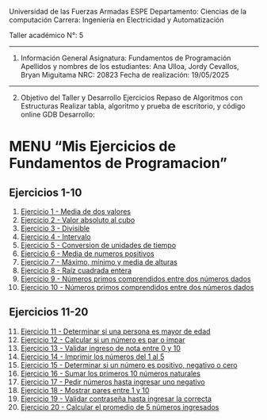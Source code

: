 Universidad de las Fuerzas Armadas ESPE
Departamento: Ciencias de la computación
Carrera: Ingeniería en Electricidad y Automatización

Taller académico N°: 5
________________________________________
1. Información General
Asignatura: Fundamentos de Programación
Apellidos y nombres de los estudiantes: Ana Ulloa, Jordy Cevallos, Bryan Miguitama
NRC: 20823
Fecha de realización: 19/05/2025
________________________________________
2. Objetivo del Taller y Desarrollo
Ejercicios Repaso de Algoritmos con Estructuras 
Realizar tabla, algoritmo y prueba de escritorio, y código online GDB
Desarrollo:

# MENU “Mis Ejercicios de Fundamentos de Programacion”

## Ejercicios 1-10

1. [Ejercicio 1 - Media de dos valores](https://onlinegdb.com/v28-HEOXE)
2. [Ejercicio 2 - Valor absoluto al cubo](https://onlinegdb.com/_SjUspeaP)
3. [Ejercicio 3 - Divisible](https://onlinegdb.com/7eqIRkccd)
4. [Ejercicio 4 - Intervalo](https://onlinegdb.com/hZ-PSUiUe)
5. [Ejercicio 5 - Conversion de unidades de tiempo](https://onlinegdb.com/GNU3v7Q4w)
6. [Ejercicio 6 - Media de numeros positivos](https://onlinegdb.com/32AAGwczh)
7. [Ejercicio 7 - Máximo, mínimo y media de alturas](https://onlinegdb.com/xOCJRINmf)
8. [Ejercicio 8 - Raíz cuadrada entera](https://onlinegdb.com/1XGuyvPJV)
9. [Ejercicio 9 - Números primos comprendidos entre dos números dados](https://onlinegdb.com/T5rqnef-n)
10. [Ejercicio 10 - Números primos comprendidos entre dos números dados](https://onlinegdb.com/1MZdeDnCZ)

## Ejercicios 11-20

11. [Ejercicio 11 - Determinar si una persona es mayor de edad](https://onlinegdb.com/sKCaBQjR2)
12. [Ejercicio 12 - Calcular si un número es par o impar](https://onlinegdb.com/fenj-jvsX)
13. [Ejercicio 13 - Validar ingreso de nota entre 0 y 10](https://onlinegdb.com/fnJ731nJH)
14. [Ejercicio 14 - Imprimir los números del 1 al 5](https://onlinegdb.com/ifupxYqc4)
15. [Ejercicio 15 - Determinar si un número es positivo, negativo o cero](https://onlinegdb.com/yxCUAGrRA)
16. [Ejercicio 16 - Sumar los primeros 10 números naturales](https://onlinegdb.com/XbL6ecykN)
17. [Ejercicio 17 - Pedir números hasta ingresar uno negativo](https://onlinegdb.com/rOK4_6d1W)
18. [Ejercicio 18 - Mostrar pares entre 1 y 10](https://onlinegdb.com/pWyr58ZJa)
19. [Ejercicio 19 - Validar contraseña hasta ingresar la correcta](https://onlinegdb.com/63SegKY7o)
20. [Ejercicio 20 - Calcular el promedio de 5 números ingresados](https://onlinegdb.com/QynTujGUo)
